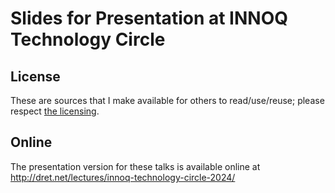 # Slides for Presentation at INNOQ Technology Circle


## License

These are sources that I make available for others to read/use/reuse; please respect [the licensing](../LICENSE).


## Online

The presentation version for these talks is available online at http://dret.net/lectures/innoq-technology-circle-2024/
